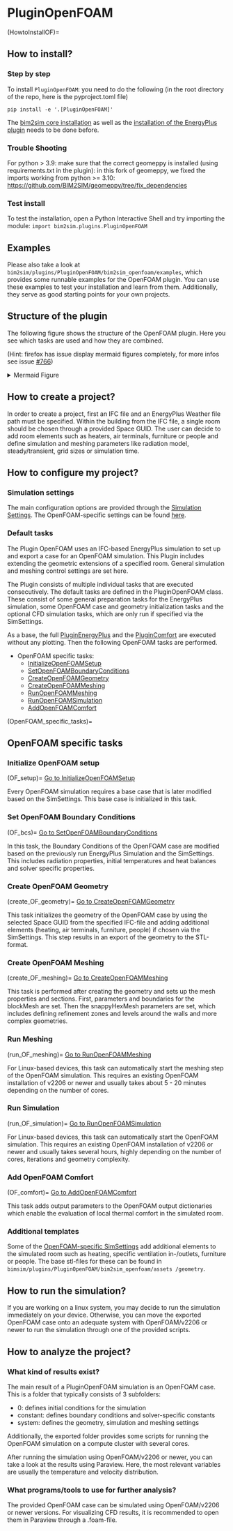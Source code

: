 # PluginOpenFOAM

(HowtoInstallOF)=
## How to install?

### Step by step

To install `PluginOpenFOAM`: you need to do the following
(in the root directory of the repo, here is the pyproject.toml file)
```shell
pip install -e '.[PluginOpenFOAM]'
```
The [bim2sim core installation](coreInstalltion) as well as the 
[installation of the EnergyPlus plugin](HowtoInstallEP) needs to be 
done before. 

### Trouble Shooting
For python > 3.9: make sure that the correct geomeppy is installed (using requirements.txt in the plugin): in this fork of geomeppy, we fixed the imports working from python >= 3.10: https://github.com/BIM2SIM/geomeppy/tree/fix_dependencies

### Test install
To test the installation, open a Python Interactive Shell and try importing 
the module: ```import bim2sim.plugins.PluginOpenFOAM```

## Examples
Please also take a look at
`bim2sim/plugins/PluginOpenFOAM/bim2sim_openfoam/examples`, which provides 
some runnable examples for the OpenFOAM plugin. You can use these examples to 
test your installation and learn from them. Additionally, they serve as good starting
points for your own projects.

## Structure of the plugin

The following figure shows the structure of the OpenFOAM plugin. Here you see 
which tasks are used and how they are combined.
<!--- 
the following code is pasted from the a file from /bim2sim/docs/source/img/dynamic/plugindiagram
this figure is generated by the function generate_plugin_structure_fig in file template_mermaid.py
-->

(Hint: firefox has issue display mermaid figures completely, for more infos see
issue [#766](https://github.com/BIM2SIM/bim2sim/issues/766))

<details>

<summary>Mermaid Figure</summary>

```{mermaid}
---
title: plugin openfoam
---
flowchart TB
    
subgraph taskLoadIFC["task LoadIFC"]
 subgraph "" 

  tLoadIFC["bim2sim > tasks > common >  
 LoadIFC"]
  extLoadIFC(" Load all IFC files from PROJECT. " )
 end

stateLoadIFC[("state
 (reads/touches)")]
    
tLoadIFC -- ifc_files --> stateLoadIFC

end
    
subgraph taskCreateElementsOnIfcTypes["task CreateElementsOnIfcTypes"]
 subgraph "" 

  tCreateElementsOnIfcTypes["bim2sim > tasks > common >  
 CreateElementsOnIfcTypes"]
  extCreateElementsOnIfcTypes(" Create bim2sim elements based on information of
IFC types. " )
 end

stateCreateElementsOnIfcTypes[("state
 (reads/touches)")]
    
stateCreateElementsOnIfcTypes -- ifc_files --> tCreateElementsOnIfcTypes

tCreateElementsOnIfcTypes -- elements, _initial_elements, ifc_files --> stateCreateElementsOnIfcTypes

end
    
subgraph taskCreateSpaceBoundaries["task CreateSpaceBoundaries"]
 subgraph "" 

  tCreateSpaceBoundaries["bim2sim > tasks > bps >  
 CreateSpaceBoundaries"]
  extCreateSpaceBoundaries(" Create space boundary elements from ifc. " )
 end

stateCreateSpaceBoundaries[("state
 (reads/touches)")]
    
stateCreateSpaceBoundaries -- ifc_files, elements --> tCreateSpaceBoundaries
direction RL
end
    
subgraph taskAddSpaceBoundaries2B["task AddSpaceBoundaries2B"]
 subgraph "" 

  tAddSpaceBoundaries2B["bim2sim > tasks > bps >  
 AddSpaceBoundaries2B"]
  extAddSpaceBoundaries2B(" Fill gaps in set of space boundary per space with
2B space boundaries. " )
 end

stateAddSpaceBoundaries2B[("state
 (reads/touches)")]
    
stateAddSpaceBoundaries2B -- elements --> tAddSpaceBoundaries2B

tAddSpaceBoundaries2B -- elements --> stateAddSpaceBoundaries2B

end
    
subgraph taskCorrectSpaceBoundaries["task CorrectSpaceBoundaries"]
 subgraph "" 

  tCorrectSpaceBoundaries["bim2sim > tasks > bps >  
 CorrectSpaceBoundaries"]
  extCorrectSpaceBoundaries(" Advanced geometric preprocessing for Space
Boundaries. " )
 end

stateCorrectSpaceBoundaries[("state
 (reads/touches)")]
    
stateCorrectSpaceBoundaries -- elements --> tCorrectSpaceBoundaries
direction RL
end
    
subgraph taskCreateRelations["task CreateRelations"]
 subgraph "" 

  tCreateRelations["bim2sim > tasks > common >  
 CreateRelations"]
  extCreateRelations(" Relations of elements, run() method holds detailed
information. " )
 end

stateCreateRelations[("state
 (reads/touches)")]
    
stateCreateRelations -- elements --> tCreateRelations
direction RL
end
    
subgraph taskDisaggregationCreationAndTypeCheck["task DisaggregationCreationAndTypeCheck"]
 subgraph "" 

  tDisaggregationCreationAndTypeCheck["bim2sim > tasks > bps >  
 DisaggregationCreationAndTypeCheck"]
  extDisaggregationCreationAndTypeCheck(" Disaggregation of elements, run() method holds
detailed information. " )
 end

stateDisaggregationCreationAndTypeCheck[("state
 (reads/touches)")]
    
stateDisaggregationCreationAndTypeCheck -- elements --> tDisaggregationCreationAndTypeCheck
direction RL
end
    
subgraph taskEnrichMaterial["task EnrichMaterial"]
 subgraph "" 

  tEnrichMaterial["bim2sim > tasks > bps >  
 EnrichMaterial"]
  extEnrichMaterial(" Enriches material properties that were recognized
as invalid LOD. " )
 end

stateEnrichMaterial[("state
 (reads/touches)")]
    
stateEnrichMaterial -- elements --> tEnrichMaterial
direction RL
end
    
subgraph taskEnrichUseConditions["task EnrichUseConditions"]
 subgraph "" 

  tEnrichUseConditions["bim2sim > tasks > bps >  
 EnrichUseConditions"]
  extEnrichUseConditions(" Enriches Use Conditions of thermal zones based on
decisions and translation of zone names. " )
 end

stateEnrichUseConditions[("state
 (reads/touches)")]
    
stateEnrichUseConditions -- elements --> tEnrichUseConditions
direction RL
end
    
subgraph taskWeather["task Weather"]
 subgraph "" 

  tWeather["bim2sim > tasks > common >  
 Weather"]
  extWeather(" Task to get the weather file for later simulation. " )
 end

stateWeather[("state
 (reads/touches)")]
    
stateWeather -- elements --> tWeather

tWeather -- weather_file --> stateWeather

end
    
subgraph taskCreateIdf["task CreateIdf"]
 subgraph "" 

  tCreateIdf["bim2sim > plugins > PluginEnergyPlus > 
bim2sim_energyplus > task >  
 CreateIdf"]
  extCreateIdf(" Create an EnergyPlus Input file. " )
 end

stateCreateIdf[("state
 (reads/touches)")]
    
stateCreateIdf -- elements, weather_file --> tCreateIdf

tCreateIdf -- idf, sim_results_path --> stateCreateIdf

end
    
subgraph taskComfortSettings["task ComfortSettings"]
 subgraph "" 

  tComfortSettings["bim2sim > plugins > PluginComfort > 
bim2sim_comfort > task >  
 ComfortSettings"]
  extComfortSettings("  Create Comfort Settings for an EnergyPlus Input
file. " )
 end

stateComfortSettings[("state
 (reads/touches)")]
    
stateComfortSettings -- elements, idf, sim_results_path --> tComfortSettings

tComfortSettings -- idf --> stateComfortSettings

end
    
subgraph taskSerializeElements["task SerializeElements"]
 subgraph "" 

  tSerializeElements["bim2sim > tasks > common >  
 SerializeElements"]
  extSerializeElements(" Serialize element structure, run() method holds
detailed information. " )
 end

stateSerializeElements[("state
 (reads/touches)")]
    
stateSerializeElements -- elements --> tSerializeElements

tSerializeElements -- serialized_elements --> stateSerializeElements

end
    
subgraph taskRunEnergyPlusSimulation["task RunEnergyPlusSimulation"]
 subgraph "" 

  tRunEnergyPlusSimulation["bim2sim > plugins > PluginEnergyPlus > 
bim2sim_energyplus > task >  
 RunEnergyPlusSimulation"]
  extRunEnergyPlusSimulation(" Run EnergyPlus simulation. " )
 end

stateRunEnergyPlusSimulation[("state
 (reads/touches)")]
    
stateRunEnergyPlusSimulation -- idf, sim_results_path --> tRunEnergyPlusSimulation
direction RL
end
    
subgraph taskInitializeOpenFOAMSetup["task InitializeOpenFOAMSetup"]
 subgraph "" 

  tInitializeOpenFOAMSetup["bim2sim > plugins > PluginOpenFOAM > 
bim2sim_openfoam > task >  
 InitializeOpenFOAMSetup"]
  extInitializeOpenFOAMSetup(" This ITask initializes the OpenFOAM Setup. " )
 end

stateInitializeOpenFOAMSetup[("state
 (reads/touches)")]
    
tInitializeOpenFOAMSetup -- openfoam_case --> stateInitializeOpenFOAMSetup

end
    
subgraph taskCreateOpenFOAMGeometry["task CreateOpenFOAMGeometry"]
 subgraph "" 

  tCreateOpenFOAMGeometry["bim2sim > plugins > PluginOpenFOAM > 
bim2sim_openfoam > task >  
 CreateOpenFOAMGeometry"]
  extCreateOpenFOAMGeometry(" This ITask initializes the OpenFOAM Geometry. " )
 end

stateCreateOpenFOAMGeometry[("state
 (reads/touches)")]
    
stateCreateOpenFOAMGeometry -- openfoam_case, elements --> tCreateOpenFOAMGeometry

tCreateOpenFOAMGeometry -- openfoam_case, openfoam_elements --> stateCreateOpenFOAMGeometry

end
    
subgraph taskAddOpenFOAMComfort["task AddOpenFOAMComfort"]
 subgraph "" 

  tAddOpenFOAMComfort["bim2sim > plugins > PluginOpenFOAM > 
bim2sim_openfoam > task >  
 AddOpenFOAMComfort"]
  extAddOpenFOAMComfort(" This ITask adds the openfoam comfort settings. " )
 end

stateAddOpenFOAMComfort[("state
 (reads/touches)")]
    
stateAddOpenFOAMComfort -- openfoam_case --> tAddOpenFOAMComfort
direction RL
end
    
subgraph taskCreateOpenFOAMMeshing["task CreateOpenFOAMMeshing"]
 subgraph "" 

  tCreateOpenFOAMMeshing["bim2sim > plugins > PluginOpenFOAM > 
bim2sim_openfoam > task >  
 CreateOpenFOAMMeshing"]
  extCreateOpenFOAMMeshing(" This ITask initializes the OpenFOAM Meshing. " )
 end

stateCreateOpenFOAMMeshing[("state
 (reads/touches)")]
    
stateCreateOpenFOAMMeshing -- openfoam_case, openfoam_elements --> tCreateOpenFOAMMeshing

tCreateOpenFOAMMeshing -- openfoam_case, openfoam_elements --> stateCreateOpenFOAMMeshing

end
    
subgraph taskSetOpenFOAMBoundaryConditions["task SetOpenFOAMBoundaryConditions"]
 subgraph "" 

  tSetOpenFOAMBoundaryConditions["bim2sim > plugins > PluginOpenFOAM > 
bim2sim_openfoam > task >  
 SetOpenFOAMBoundaryConditions"]
  extSetOpenFOAMBoundaryConditions(" This ITask initializes the OpenFOAM Setup. " )
 end

stateSetOpenFOAMBoundaryConditions[("state
 (reads/touches)")]
    
stateSetOpenFOAMBoundaryConditions -- openfoam_elements, openfoam_case --> tSetOpenFOAMBoundaryConditions

tSetOpenFOAMBoundaryConditions -- openfoam_case, openfoam_elements --> stateSetOpenFOAMBoundaryConditions

end
    
subgraph taskRunOpenFOAMMeshing["task RunOpenFOAMMeshing"]
 subgraph "" 

  tRunOpenFOAMMeshing["bim2sim > plugins > PluginOpenFOAM > 
bim2sim_openfoam > task >  
 RunOpenFOAMMeshing"]
  extRunOpenFOAMMeshing(" This ITask runs the openfoam meshing on linux
systems. " )
 end

stateRunOpenFOAMMeshing[("state
 (reads/touches)")]
    
stateRunOpenFOAMMeshing -- openfoam_case --> tRunOpenFOAMMeshing
direction RL
end
    
subgraph taskRunOpenFOAMSimulation["task RunOpenFOAMSimulation"]
 subgraph "" 

  tRunOpenFOAMSimulation["bim2sim > plugins > PluginOpenFOAM > 
bim2sim_openfoam > task >  
 RunOpenFOAMSimulation"]
  extRunOpenFOAMSimulation(" This ITask runs the openfoam simulation on linux
systems. " )
 end

stateRunOpenFOAMSimulation[("state
 (reads/touches)")]
    
stateRunOpenFOAMSimulation -- openfoam_case --> tRunOpenFOAMSimulation
direction RL
end
    taskLoadIFC --> taskCreateElementsOnIfcTypes 
taskCreateElementsOnIfcTypes --> taskCreateSpaceBoundaries 
taskCreateSpaceBoundaries --> taskAddSpaceBoundaries2B 
taskAddSpaceBoundaries2B --> taskCorrectSpaceBoundaries 
taskCorrectSpaceBoundaries --> taskCreateRelations 
taskCreateRelations --> taskDisaggregationCreationAndTypeCheck 
taskDisaggregationCreationAndTypeCheck --> taskEnrichMaterial 
taskEnrichMaterial --> taskEnrichUseConditions 
taskEnrichUseConditions --> taskWeather 
taskWeather --> taskCreateIdf 
taskCreateIdf --> taskComfortSettings 
taskComfortSettings --> taskSerializeElements 
taskSerializeElements --> taskRunEnergyPlusSimulation 
taskRunEnergyPlusSimulation --> taskInitializeOpenFOAMSetup 
taskInitializeOpenFOAMSetup --> taskCreateOpenFOAMGeometry 
taskCreateOpenFOAMGeometry --> taskAddOpenFOAMComfort 
taskAddOpenFOAMComfort --> taskCreateOpenFOAMMeshing 
taskCreateOpenFOAMMeshing --> taskSetOpenFOAMBoundaryConditions 
taskSetOpenFOAMBoundaryConditions --> taskRunOpenFOAMMeshing 
taskRunOpenFOAMMeshing --> taskRunOpenFOAMSimulation 
```

This figure is generated by the script template_mermaid.py (see [Visualization of bim2sim plugin structure](genVisPlugins)).

</details>


## How to create a project?
In order to create a project, first an IFC file and an EnergyPlus Weather 
file path must be specified. Within the building from the IFC file, a 
single room should be chosen through a provided Space GUID. The user can 
decide to add room elements such as heaters, air terminals, furniture or 
people and define simulation and meshing parameters like radiation model, 
steady/transient, grid sizes or simulation time.

## How to configure my project?
### Simulation settings
The main configuration options are provided through the [Simulation 
Settings](simulation_setting). The OpenFOAM-specific settings can be found 
[here](OpenFOAM_sim_settings).

### Default tasks
The Plugin OpenFOAM uses an IFC-based EnergyPlus simulation to set up and 
export a case for an OpenFOAM simulation. This Plugin includes extending 
the geometric extensions of a specified room. General simulation and 
meshing control settings are set here.

The Plugin consists of multiple individual tasks that are executed 
consecutively. The default tasks are defined in the PluginOpenFOAM class. 
These consist of some general preparation tasks for the EnergyPlus 
simulation, some OpenFOAM case and geometry initialization tasks and the 
optional CFD simulation tasks, which are only run if specified via the 
SimSettings.

As a base, the full [PluginEnergyPlus](EnergyPlus_default_tasks) and the 
[PluginComfort](Comfort_default_tasks) are executed without any plotting. 
Then the following OpenFOAM tasks are performed.
* OpenFOAM specific tasks:
  * [InitializeOpenFOAMSetup](OF_setup)
  * [SetOpenFOAMBoundaryConditions](OF_bcs)
  * [CreateOpenFOAMGeometry](create_OF_geometry)
  * [CreateOpenFOAMMeshing](create_OF_meshing)
  * [RunOpenFOAMMeshing](run_OF_meshing)
  * [RunOpenFOAMSimulation](run_OF_simulation)
  * [AddOpenFOAMComfort](OF_comfort)

(OpenFOAM_specific_tasks)=
## OpenFOAM specific tasks

### Initialize OpenFOAM setup 
(OF_setup)=
[Go to InitializeOpenFOAMSetup](InitializeOpenFOAMSetup)

Every OpenFOAM simulation requires a base case that is later modified based 
on the SimSettings. This base case is initialized in this task.

### Set OpenFOAM Boundary Conditions
(OF_bcs)=
[Go to SetOpenFOAMBoundaryConditions](SetOpenFOAMBoundaryConditions)

In this task, the Boundary Conditions of the OpenFOAM case are modified 
based on the previously run EnergyPlus Simulation and the SimSettings. This 
includes radiation properties, initial temperatures and heat balances and 
solver specific properties.

### Create OpenFOAM Geometry 
(create_OF_geometry)=
[Go to CreateOpenFOAMGeometry](CreateOpenFOAMGeometry)

This task initializes the geometry of the OpenFOAM case by using the 
selected Space GUID from the specified IFC-file and adding additional 
elements (heating, air terminals, furniture, people) if chosen via the 
SimSettings. This step results in an export of the geometry to the STL-format.

### Create OpenFOAM Meshing
(create_OF_meshing)=
[Go to CreateOpenFOAMMeshing](CreateOpenFOAMMeshing)

This task is performed after creating the geometry and sets up the mesh 
properties and sections. First, parameters and boundaries for the blockMesh 
are set. Then the snappyHexMesh parameters are set, which includes defining 
refinement zones and levels around the walls and more complex geometries.

### Run Meshing
(run_OF_meshing)=
[Go to RunOpenFOAMMeshing](RunOpenFOAMMeshing)

For Linux-based devices, this task can automatically start the meshing step 
of the OpenFOAM simulation. This requires an existing OpenFOAM installation 
of v2206 or newer and usually takes about 5 - 20 minutes depending on the 
number of cores.

### Run Simulation
(run_OF_simulation)=
[Go to RunOpenFOAMSimulation](RunOpenFOAMSimulation)

For Linux-based devices, this task can automatically start the OpenFOAM 
simulation. This requires an existing OpenFOAM installation 
of v2206 or newer and usually takes several hours, highly depending on the 
number of cores, iterations and geometry complexity.

### Add OpenFOAM Comfort
(OF_comfort)=
[Go to AddOpenFOAMComfort](AddOpenFOAMComfort)

This task adds output parameters to the OpenFOAM output dictionaries which 
enable the evaluation of local thermal comfort in the simulated room.


### Additional templates
Some of the [OpenFOAM-specific SimSettings](OpenFOAM_sim_settings) add 
additional elements to the simulated room such as heating, specific 
ventilation in-/outlets, furniture or people. The base stl-files for these 
can be found in `bimsim/plugins/PluginOpenFOAM/bim2sim_openfoam/assets
/geometry`. 

## How to run the simulation?
If you are working on a linux system, you may decide to run the 
simulation immediately on your device. Otherwise, you can move the 
exported OpenFOAM case onto an adequate system with OpenFOAM/v2206 or newer to 
run the simulation through one of the provided scripts.

## How to analyze the project?
### What kind of results exist?
The main result of a PluginOpenFOAM simulation is an OpenFOAM case. This is 
a folder that typically consists of 3 subfolders:
* 0: defines initial conditions for the simulation
* constant: defines boundary conditions and solver-specific constants
* system: defines the geometry, simulation and meshing settings

Additionally, the exported folder provides some scripts for running the 
OpenFOAM simulation on a compute cluster with several cores.

After running the simulation using OpenFOAM/v2206 or newer, you can take a 
look at the results using Paraview. Here, the most relevant variables are 
usually the temperature and velocity distribution.

### What programs/tools to use for further analysis?
The provided OpenFOAM case can be simulated using OpenFOAM/v2206 or newer 
versions. For visualizing CFD results, it is recommended to open them in 
Paraview through a .foam-file.





